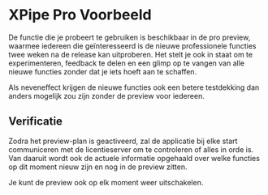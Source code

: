 # XPipe Pro Voorbeeld

De functie die je probeert te gebruiken is beschikbaar in de pro preview, waarmee iedereen die geïnteresseerd is de nieuwe professionele functies twee weken na de release kan uitproberen. Het stelt je ook in staat om te experimenteren, feedback te delen en een glimp op te vangen van alle nieuwe functies zonder dat je iets hoeft aan te schaffen.

Als neveneffect krijgen de nieuwe functies ook een betere testdekking dan anders mogelijk zou zijn zonder de preview voor iedereen.

## Verificatie

Zodra het preview-plan is geactiveerd, zal de applicatie bij elke start communiceren met de licentieserver om te controleren of alles in orde is. Van daaruit wordt ook de actuele informatie opgehaald over welke functies op dit moment nieuw zijn en nog in de preview zitten.

Je kunt de preview ook op elk moment weer uitschakelen.
